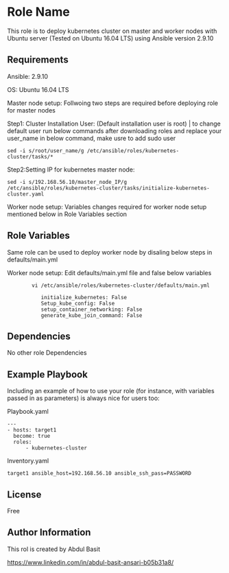 Role Name
=========

This role is to deploy kubernetes cluster on master and worker nodes with Ubuntu server (Tested on Ubuntu 16.04 LTS) using Ansible version 2.9.10

Requirements
------------
Ansible:  2.9.10

OS: Ubuntu 16.04 LTS


Master node setup: Follwoing two steps are required before deploying role for master nodes

Step1: Cluster Installation User: (Default installation user is root) | to change default user run below commands after downloading roles and replace your user_name in below command, make usre to add sudo user

	sed -i s/root/user_name/g /etc/ansible/roles/kubernetes-cluster/tasks/*

Step2:Setting IP for kubernetes master node:
   
	sed -i s/192.168.56.10/master_node_IP/g  /etc/ansible/roles/kubernetes-cluster/tasks/initialize-kubernetes-cluster.yaml


Worker node setup: Variables changes required for worker node setup mentioned below in Role Variables section


Role Variables
--------------

Same role can be used to deploy worker node by disaling below steps in defaults/main.yml

Worker node setup: Edit defaults/main.yml file and false below variables

			vi /etc/ansible/roles/kubernetes-cluster/defaults/main.yml

			   initialize_kubernetes: False
			   Setup_kube_config: False
			   setup_container_networking: False
			   generate_kube_join_command: False


Dependencies
------------

No other role Dependencies

Example Playbook
----------------

Including an example of how to use your role (for instance, with variables passed in as parameters) is always nice for users too:

Playbook.yaml

	---
	- hosts: target1
	  become: true
	  roles:
	      - kubernetes-cluster

Inventory.yaml

	target1 ansible_host=192.168.56.10 ansible_ssh_pass=PASSWORD

License
-------

Free


Author Information
------------------

This rol is created by Abdul Basit

https://www.linkedin.com/in/abdul-basit-ansari-b05b31a8/
